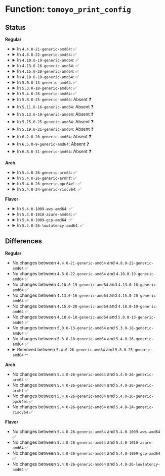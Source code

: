 # Function: <code>tomoyo_print_config</code>

## Status
<b>Regular</b>
<ul>
<li>
<details>
<summary>In <code>4.4.0-21-generic-amd64</code>: ✅</summary>

```c
void tomoyo_print_config(struct tomoyo_io_buffer * head, const u8 config)
```

```json
{
  "name": "tomoyo_print_config",
  "collision_type": "Unique Static",
  "inline_type": "No",
  "funcs": [
    {
      "addr": 18446744071582419408,
      "name": "tomoyo_print_config",
      "external": false,
      "loc": "security/tomoyo/common.c:713",
      "file": "security/tomoyo/common.c",
      "inline": "seen, unknown",
      "caller_inline": [],
      "caller_func": [
        "security/tomoyo/common.c:tomoyo_read_profile",
        "security/tomoyo/common.c:tomoyo_read_profile"
      ]
    }
  ],
  "symbols": [
    {
      "addr": 18446744071582419408,
      "name": "tomoyo_print_config",
      "section": ".text",
      "bind": "STB_LOCAL",
      "size": 66
    }
  ]
}
```
</details>
</li>
<li>
<details>
<summary>In <code>4.8.0-22-generic-amd64</code>: ✅</summary>

```c
void tomoyo_print_config(struct tomoyo_io_buffer * head, const u8 config)
```

```json
{
  "name": "tomoyo_print_config",
  "collision_type": "Unique Static",
  "inline_type": "No",
  "funcs": [
    {
      "addr": 18446744071582640320,
      "name": "tomoyo_print_config",
      "external": false,
      "loc": "security/tomoyo/common.c:713",
      "file": "security/tomoyo/common.c",
      "inline": "seen, unknown",
      "caller_inline": [],
      "caller_func": [
        "security/tomoyo/common.c:tomoyo_read_profile",
        "security/tomoyo/common.c:tomoyo_read_profile"
      ]
    }
  ],
  "symbols": [
    {
      "addr": 18446744071582640320,
      "name": "tomoyo_print_config",
      "section": ".text",
      "bind": "STB_LOCAL",
      "size": 66
    }
  ]
}
```
</details>
</li>
<li>
<details>
<summary>In <code>4.10.0-19-generic-amd64</code>: ✅</summary>

```c
void tomoyo_print_config(struct tomoyo_io_buffer * head, const u8 config)
```

```json
{
  "name": "tomoyo_print_config",
  "collision_type": "Unique Static",
  "inline_type": "No",
  "funcs": [
    {
      "addr": 18446744071582733456,
      "name": "tomoyo_print_config",
      "external": false,
      "loc": "security/tomoyo/common.c:713",
      "file": "security/tomoyo/common.c",
      "inline": "seen, unknown",
      "caller_inline": [],
      "caller_func": [
        "security/tomoyo/common.c:tomoyo_read_profile",
        "security/tomoyo/common.c:tomoyo_read_profile"
      ]
    }
  ],
  "symbols": [
    {
      "addr": 18446744071582733456,
      "name": "tomoyo_print_config",
      "section": ".text",
      "bind": "STB_LOCAL",
      "size": 66
    }
  ]
}
```
</details>
</li>
<li>
<details>
<summary>In <code>4.13.0-16-generic-amd64</code>: ✅</summary>

```c
void tomoyo_print_config(struct tomoyo_io_buffer * head, const u8 config)
```

```json
{
  "name": "tomoyo_print_config",
  "collision_type": "Unique Static",
  "inline_type": "No",
  "funcs": [
    {
      "addr": 18446744071582825984,
      "name": "tomoyo_print_config",
      "external": false,
      "loc": "security/tomoyo/common.c:713",
      "file": "security/tomoyo/common.c",
      "inline": "seen, unknown",
      "caller_inline": [],
      "caller_func": [
        "security/tomoyo/common.c:tomoyo_read_profile",
        "security/tomoyo/common.c:tomoyo_read_profile"
      ]
    }
  ],
  "symbols": [
    {
      "addr": 18446744071582825984,
      "name": "tomoyo_print_config",
      "section": ".text",
      "bind": "STB_LOCAL",
      "size": 66
    }
  ]
}
```
</details>
</li>
<li>
<details>
<summary>In <code>4.15.0-20-generic-amd64</code>: ✅</summary>

```c
void tomoyo_print_config(struct tomoyo_io_buffer * head, const u8 config)
```

```json
{
  "name": "tomoyo_print_config",
  "collision_type": "Unique Static",
  "inline_type": "No",
  "funcs": [
    {
      "addr": 18446744071582982816,
      "name": "tomoyo_print_config",
      "external": false,
      "loc": "security/tomoyo/common.c:714",
      "file": "security/tomoyo/common.c",
      "inline": "seen, unknown",
      "caller_inline": [],
      "caller_func": [
        "security/tomoyo/common.c:tomoyo_read_profile",
        "security/tomoyo/common.c:tomoyo_read_profile"
      ]
    }
  ],
  "symbols": [
    {
      "addr": 18446744071582982816,
      "name": "tomoyo_print_config",
      "section": ".text",
      "bind": "STB_LOCAL",
      "size": 66
    }
  ]
}
```
</details>
</li>
<li>
<details>
<summary>In <code>4.18.0-10-generic-amd64</code>: ✅</summary>

```c
void tomoyo_print_config(struct tomoyo_io_buffer * head, const u8 config)
```

```json
{
  "name": "tomoyo_print_config",
  "collision_type": "Unique Static",
  "inline_type": "No",
  "funcs": [
    {
      "addr": 18446744071583183136,
      "name": "tomoyo_print_config",
      "external": false,
      "loc": "security/tomoyo/common.c:714",
      "file": "security/tomoyo/common.c",
      "inline": "seen, unknown",
      "caller_inline": [],
      "caller_func": [
        "security/tomoyo/common.c:tomoyo_read_profile",
        "security/tomoyo/common.c:tomoyo_read_profile"
      ]
    }
  ],
  "symbols": [
    {
      "addr": 18446744071583183136,
      "name": "tomoyo_print_config",
      "section": ".text",
      "bind": "STB_LOCAL",
      "size": 66
    }
  ]
}
```
</details>
</li>
<li>
<details>
<summary>In <code>5.0.0-13-generic-amd64</code>: ✅</summary>

```c
void tomoyo_print_config(struct tomoyo_io_buffer * head, const u8 config)
```

```json
{
  "name": "tomoyo_print_config",
  "collision_type": "Unique Static",
  "inline_type": "No",
  "funcs": [
    {
      "addr": 18446744071583299456,
      "name": "tomoyo_print_config",
      "external": false,
      "loc": "security/tomoyo/common.c:714",
      "file": "security/tomoyo/common.c",
      "inline": "seen, unknown",
      "caller_inline": [],
      "caller_func": [
        "security/tomoyo/common.c:tomoyo_read_profile",
        "security/tomoyo/common.c:tomoyo_read_profile"
      ]
    }
  ],
  "symbols": [
    {
      "addr": 18446744071583299456,
      "name": "tomoyo_print_config",
      "section": ".text",
      "bind": "STB_LOCAL",
      "size": 66
    }
  ]
}
```
</details>
</li>
<li>
<details>
<summary>In <code>5.3.0-18-generic-amd64</code>: ✅</summary>

```c
void tomoyo_print_config(struct tomoyo_io_buffer * head, const u8 config)
```

```json
{
  "name": "tomoyo_print_config",
  "collision_type": "Unique Static",
  "inline_type": "No",
  "funcs": [
    {
      "addr": 18446744071583486896,
      "name": "tomoyo_print_config",
      "external": false,
      "loc": "security/tomoyo/common.c:729",
      "file": "security/tomoyo/common.c",
      "inline": "seen, unknown",
      "caller_inline": [],
      "caller_func": [
        "security/tomoyo/common.c:tomoyo_read_profile",
        "security/tomoyo/common.c:tomoyo_read_profile"
      ]
    }
  ],
  "symbols": [
    {
      "addr": 18446744071583486896,
      "name": "tomoyo_print_config",
      "section": ".text",
      "bind": "STB_LOCAL",
      "size": 66
    }
  ]
}
```
</details>
</li>
<li>
<details>
<summary>In <code>5.4.0-26-generic-amd64</code>: ✅</summary>

```c
void tomoyo_print_config(struct tomoyo_io_buffer * head, const u8 config)
```

```json
{
  "name": "tomoyo_print_config",
  "collision_type": "Unique Static",
  "inline_type": "No",
  "funcs": [
    {
      "addr": 18446744071583592880,
      "name": "tomoyo_print_config",
      "external": false,
      "loc": "security/tomoyo/common.c:729",
      "file": "security/tomoyo/common.c",
      "inline": "seen, unknown",
      "caller_inline": [],
      "caller_func": [
        "security/tomoyo/common.c:tomoyo_read_profile",
        "security/tomoyo/common.c:tomoyo_read_profile"
      ]
    }
  ],
  "symbols": [
    {
      "addr": 18446744071583592880,
      "name": "tomoyo_print_config",
      "section": ".text",
      "bind": "STB_LOCAL",
      "size": 66
    }
  ]
}
```
</details>
</li>
<li>
<details>
<summary>In <code>5.8.0-25-generic-amd64</code>: Absent ❓</summary>

```json
{
  "name": "tomoyo_print_config",
  "collision_type": "Unique Static",
  "inline_type": "Full",
  "funcs": [
    {
      "addr": 18446744071583952805,
      "name": "tomoyo_print_config",
      "external": false,
      "loc": "security/tomoyo/common.c:729",
      "file": "security/tomoyo/common.c",
      "inline": "not declared, inlined",
      "caller_inline": [
        "security/tomoyo/common.c:tomoyo_read_profile",
        "security/tomoyo/common.c:tomoyo_read_profile"
      ],
      "caller_func": []
    }
  ],
  "symbols": []
}
```
</details>
</li>
<li>
<details>
<summary>In <code>5.11.0-16-generic-amd64</code>: Absent ❓</summary>

```json
{
  "name": "tomoyo_print_config",
  "collision_type": "Unique Static",
  "inline_type": "Full",
  "funcs": [
    {
      "addr": 18446744071584072645,
      "name": "tomoyo_print_config",
      "external": false,
      "loc": "security/tomoyo/common.c:729",
      "file": "security/tomoyo/common.c",
      "inline": "not declared, inlined",
      "caller_inline": [
        "security/tomoyo/common.c:tomoyo_read_profile",
        "security/tomoyo/common.c:tomoyo_read_profile"
      ],
      "caller_func": []
    }
  ],
  "symbols": []
}
```
</details>
</li>
<li>
<details>
<summary>In <code>5.13.0-19-generic-amd64</code>: Absent ❓</summary>

```json
{
  "name": "tomoyo_print_config",
  "collision_type": "Unique Static",
  "inline_type": "Full",
  "funcs": [
    {
      "addr": 18446744071584099913,
      "name": "tomoyo_print_config",
      "external": false,
      "loc": "security/tomoyo/common.c:729",
      "file": "security/tomoyo/common.c",
      "inline": "not declared, inlined",
      "caller_inline": [
        "security/tomoyo/common.c:tomoyo_read_profile",
        "security/tomoyo/common.c:tomoyo_read_profile"
      ],
      "caller_func": []
    }
  ],
  "symbols": []
}
```
</details>
</li>
<li>
<details>
<summary>In <code>5.15.0-25-generic-amd64</code>: Absent ❓</summary>

```json
{
  "name": "tomoyo_print_config",
  "collision_type": "Unique Static",
  "inline_type": "Full",
  "funcs": [
    {
      "addr": 18446744071584473829,
      "name": "tomoyo_print_config",
      "external": false,
      "loc": "security/tomoyo/common.c:729",
      "file": "security/tomoyo/common.c",
      "inline": "not declared, inlined",
      "caller_inline": [
        "security/tomoyo/common.c:tomoyo_read_profile",
        "security/tomoyo/common.c:tomoyo_read_profile"
      ],
      "caller_func": []
    }
  ],
  "symbols": []
}
```
</details>
</li>
<li>
<details>
<summary>In <code>5.19.0-21-generic-amd64</code>: Absent ❓</summary>

```json
{
  "name": "tomoyo_print_config",
  "collision_type": "Unique Static",
  "inline_type": "Full",
  "funcs": [
    {
      "addr": 18446744071585110225,
      "name": "tomoyo_print_config",
      "external": false,
      "loc": "security/tomoyo/common.c:720",
      "file": "security/tomoyo/common.c",
      "inline": "not declared, inlined",
      "caller_inline": [
        "security/tomoyo/common.c:tomoyo_read_profile",
        "security/tomoyo/common.c:tomoyo_read_profile"
      ],
      "caller_func": []
    }
  ],
  "symbols": []
}
```
</details>
</li>
<li>
<details>
<summary>In <code>6.2.0-20-generic-amd64</code>: Absent ❓</summary>

```json
{
  "name": "tomoyo_print_config",
  "collision_type": "Unique Static",
  "inline_type": "Full",
  "funcs": [
    {
      "addr": 18446744071585834449,
      "name": "tomoyo_print_config",
      "external": false,
      "loc": "security/tomoyo/common.c:720",
      "file": "security/tomoyo/common.c",
      "inline": "not declared, inlined",
      "caller_inline": [
        "security/tomoyo/common.c:tomoyo_read_profile",
        "security/tomoyo/common.c:tomoyo_read_profile"
      ],
      "caller_func": []
    }
  ],
  "symbols": []
}
```
</details>
</li>
<li>
<details>
<summary>In <code>6.5.0-9-generic-amd64</code>: Absent ❓</summary>

```json
{
  "name": "tomoyo_print_config",
  "collision_type": "Unique Static",
  "inline_type": "Full",
  "funcs": [
    {
      "addr": 18446744071586066449,
      "name": "tomoyo_print_config",
      "external": false,
      "loc": "security/tomoyo/common.c:720",
      "file": "security/tomoyo/common.c",
      "inline": "not declared, inlined",
      "caller_inline": [
        "security/tomoyo/common.c:tomoyo_read_profile",
        "security/tomoyo/common.c:tomoyo_read_profile"
      ],
      "caller_func": []
    }
  ],
  "symbols": []
}
```
</details>
</li>
<li>
<details>
<summary>In <code>6.8.0-31-generic-amd64</code>: Absent ❓</summary>

```json
{
  "name": "tomoyo_print_config",
  "collision_type": "Unique Static",
  "inline_type": "Full",
  "funcs": [
    {
      "addr": 18446744071586315457,
      "name": "tomoyo_print_config",
      "external": false,
      "loc": "security/tomoyo/common.c:721",
      "file": "security/tomoyo/common.c",
      "inline": "not declared, inlined",
      "caller_inline": [
        "security/tomoyo/common.c:tomoyo_read_profile",
        "security/tomoyo/common.c:tomoyo_read_profile"
      ],
      "caller_func": []
    }
  ],
  "symbols": []
}
```
</details>
</li>
</ul>
<b>Arch</b>
<ul>
<li>
<details>
<summary>In <code>5.4.0-26-generic-arm64</code>: ✅</summary>

```c
void tomoyo_print_config(struct tomoyo_io_buffer * head, const u8 config)
```

```json
{
  "name": "tomoyo_print_config",
  "collision_type": "Unique Static",
  "inline_type": "No",
  "funcs": [
    {
      "addr": 18446603336495372760,
      "name": "tomoyo_print_config",
      "external": false,
      "loc": "security/tomoyo/common.c:729",
      "file": "security/tomoyo/common.c",
      "inline": "seen, unknown",
      "caller_inline": [],
      "caller_func": [
        "security/tomoyo/common.c:tomoyo_read_profile",
        "security/tomoyo/common.c:tomoyo_read_profile"
      ]
    }
  ],
  "symbols": [
    {
      "addr": 18446603336495372760,
      "name": "tomoyo_print_config",
      "section": ".text",
      "bind": "STB_LOCAL",
      "size": 108
    }
  ]
}
```
</details>
</li>
<li>
<details>
<summary>In <code>5.4.0-26-generic-armhf</code>: ✅</summary>

```c
void tomoyo_print_config(struct tomoyo_io_buffer * head, const u8 config)
```

```json
{
  "name": "tomoyo_print_config",
  "collision_type": "Unique Static",
  "inline_type": "No",
  "funcs": [
    {
      "addr": 3228749748,
      "name": "tomoyo_print_config",
      "external": false,
      "loc": "security/tomoyo/common.c:729",
      "file": "security/tomoyo/common.c",
      "inline": "seen, unknown",
      "caller_inline": [],
      "caller_func": [
        "security/tomoyo/common.c:tomoyo_read_profile",
        "security/tomoyo/common.c:tomoyo_read_profile"
      ]
    }
  ],
  "symbols": [
    {
      "addr": 3228749748,
      "name": "tomoyo_print_config",
      "section": ".text",
      "bind": "STB_LOCAL",
      "size": 104
    }
  ]
}
```
</details>
</li>
<li>
<details>
<summary>In <code>5.4.0-26-generic-ppc64el</code>: ✅</summary>

```c
void tomoyo_print_config(struct tomoyo_io_buffer * head, const u8 config)
```

```json
{
  "name": "tomoyo_print_config",
  "collision_type": "Unique Static",
  "inline_type": "No",
  "funcs": [
    {
      "addr": 13835058055289388528,
      "name": "tomoyo_print_config",
      "external": false,
      "loc": "security/tomoyo/common.c:729",
      "file": "security/tomoyo/common.c",
      "inline": "seen, unknown",
      "caller_inline": [],
      "caller_func": [
        "security/tomoyo/common.c:tomoyo_read_profile",
        "security/tomoyo/common.c:tomoyo_read_profile"
      ]
    }
  ],
  "symbols": [
    {
      "addr": 13835058055289388528,
      "name": "tomoyo_print_config",
      "section": ".text",
      "bind": "STB_LOCAL",
      "size": 124
    }
  ]
}
```
</details>
</li>
<li>
<details>
<summary>In <code>5.4.0-24-generic-riscv64</code>: ✅</summary>

```c
void tomoyo_print_config(struct tomoyo_io_buffer * head, const u8 config)
```

```json
{
  "name": "tomoyo_print_config",
  "collision_type": "Unique Static",
  "inline_type": "No",
  "funcs": [
    {
      "addr": 18446743936274577886,
      "name": "tomoyo_print_config",
      "external": false,
      "loc": "security/tomoyo/common.c:729",
      "file": "security/tomoyo/common.c",
      "inline": "seen, unknown",
      "caller_inline": [],
      "caller_func": [
        "security/tomoyo/common.c:tomoyo_read_profile",
        "security/tomoyo/common.c:tomoyo_read_profile"
      ]
    }
  ],
  "symbols": [
    {
      "addr": 18446743936274577886,
      "name": "tomoyo_print_config",
      "section": ".text",
      "bind": "STB_LOCAL",
      "size": 126
    }
  ]
}
```
</details>
</li>
</ul>
<b>Flavor</b>
<ul>
<li>
<details>
<summary>In <code>5.4.0-1009-aws-amd64</code>: ✅</summary>

```c
void tomoyo_print_config(struct tomoyo_io_buffer * head, const u8 config)
```

```json
{
  "name": "tomoyo_print_config",
  "collision_type": "Unique Static",
  "inline_type": "No",
  "funcs": [
    {
      "addr": 18446744071583561616,
      "name": "tomoyo_print_config",
      "external": false,
      "loc": "security/tomoyo/common.c:729",
      "file": "security/tomoyo/common.c",
      "inline": "seen, unknown",
      "caller_inline": [],
      "caller_func": [
        "security/tomoyo/common.c:tomoyo_read_profile",
        "security/tomoyo/common.c:tomoyo_read_profile"
      ]
    }
  ],
  "symbols": [
    {
      "addr": 18446744071583561616,
      "name": "tomoyo_print_config",
      "section": ".text",
      "bind": "STB_LOCAL",
      "size": 66
    }
  ]
}
```
</details>
</li>
<li>
<details>
<summary>In <code>5.4.0-1010-azure-amd64</code>: ✅</summary>

```c
void tomoyo_print_config(struct tomoyo_io_buffer * head, const u8 config)
```

```json
{
  "name": "tomoyo_print_config",
  "collision_type": "Unique Static",
  "inline_type": "No",
  "funcs": [
    {
      "addr": 18446744071583498672,
      "name": "tomoyo_print_config",
      "external": false,
      "loc": "security/tomoyo/common.c:729",
      "file": "security/tomoyo/common.c",
      "inline": "seen, unknown",
      "caller_inline": [],
      "caller_func": [
        "security/tomoyo/common.c:tomoyo_read_profile",
        "security/tomoyo/common.c:tomoyo_read_profile"
      ]
    }
  ],
  "symbols": [
    {
      "addr": 18446744071583498672,
      "name": "tomoyo_print_config",
      "section": ".text",
      "bind": "STB_LOCAL",
      "size": 66
    }
  ]
}
```
</details>
</li>
<li>
<details>
<summary>In <code>5.4.0-1009-gcp-amd64</code>: ✅</summary>

```c
void tomoyo_print_config(struct tomoyo_io_buffer * head, const u8 config)
```

```json
{
  "name": "tomoyo_print_config",
  "collision_type": "Unique Static",
  "inline_type": "No",
  "funcs": [
    {
      "addr": 18446744071583545392,
      "name": "tomoyo_print_config",
      "external": false,
      "loc": "security/tomoyo/common.c:729",
      "file": "security/tomoyo/common.c",
      "inline": "seen, unknown",
      "caller_inline": [],
      "caller_func": [
        "security/tomoyo/common.c:tomoyo_read_profile",
        "security/tomoyo/common.c:tomoyo_read_profile"
      ]
    }
  ],
  "symbols": [
    {
      "addr": 18446744071583545392,
      "name": "tomoyo_print_config",
      "section": ".text",
      "bind": "STB_LOCAL",
      "size": 66
    }
  ]
}
```
</details>
</li>
<li>
<details>
<summary>In <code>5.4.0-26-lowlatency-amd64</code>: ✅</summary>

```c
void tomoyo_print_config(struct tomoyo_io_buffer * head, const u8 config)
```

```json
{
  "name": "tomoyo_print_config",
  "collision_type": "Unique Static",
  "inline_type": "No",
  "funcs": [
    {
      "addr": 18446744071583643920,
      "name": "tomoyo_print_config",
      "external": false,
      "loc": "security/tomoyo/common.c:729",
      "file": "security/tomoyo/common.c",
      "inline": "seen, unknown",
      "caller_inline": [],
      "caller_func": [
        "security/tomoyo/common.c:tomoyo_read_profile",
        "security/tomoyo/common.c:tomoyo_read_profile"
      ]
    }
  ],
  "symbols": [
    {
      "addr": 18446744071583643920,
      "name": "tomoyo_print_config",
      "section": ".text",
      "bind": "STB_LOCAL",
      "size": 66
    }
  ]
}
```
</details>
</li>
</ul>

## Differences
<b>Regular</b>
<ul>
<li>
No changes between <code>4.4.0-21-generic-amd64</code> and <code>4.8.0-22-generic-amd64</code> ✅
</li>
<li>
No changes between <code>4.8.0-22-generic-amd64</code> and <code>4.10.0-19-generic-amd64</code> ✅
</li>
<li>
No changes between <code>4.10.0-19-generic-amd64</code> and <code>4.13.0-16-generic-amd64</code> ✅
</li>
<li>
No changes between <code>4.13.0-16-generic-amd64</code> and <code>4.15.0-20-generic-amd64</code> ✅
</li>
<li>
No changes between <code>4.15.0-20-generic-amd64</code> and <code>4.18.0-10-generic-amd64</code> ✅
</li>
<li>
No changes between <code>4.18.0-10-generic-amd64</code> and <code>5.0.0-13-generic-amd64</code> ✅
</li>
<li>
No changes between <code>5.0.0-13-generic-amd64</code> and <code>5.3.0-18-generic-amd64</code> ✅
</li>
<li>
No changes between <code>5.3.0-18-generic-amd64</code> and <code>5.4.0-26-generic-amd64</code> ✅
</li>
<li>
<details>
<summary>Removed between <code>5.4.0-26-generic-amd64</code> and <code>5.8.0-25-generic-amd64</code> ➖</summary>

```c
void tomoyo_print_config(struct tomoyo_io_buffer * head, const u8 config)
```
</details>
</li>
</ul>
<b>Arch</b>
<ul>
<li>
No changes between <code>5.4.0-26-generic-amd64</code> and <code>5.4.0-26-generic-arm64</code> ✅
</li>
<li>
No changes between <code>5.4.0-26-generic-amd64</code> and <code>5.4.0-26-generic-armhf</code> ✅
</li>
<li>
No changes between <code>5.4.0-26-generic-amd64</code> and <code>5.4.0-26-generic-ppc64el</code> ✅
</li>
<li>
No changes between <code>5.4.0-26-generic-amd64</code> and <code>5.4.0-24-generic-riscv64</code> ✅
</li>
</ul>
<b>Flavor</b>
<ul>
<li>
No changes between <code>5.4.0-26-generic-amd64</code> and <code>5.4.0-1009-aws-amd64</code> ✅
</li>
<li>
No changes between <code>5.4.0-26-generic-amd64</code> and <code>5.4.0-1010-azure-amd64</code> ✅
</li>
<li>
No changes between <code>5.4.0-26-generic-amd64</code> and <code>5.4.0-1009-gcp-amd64</code> ✅
</li>
<li>
No changes between <code>5.4.0-26-generic-amd64</code> and <code>5.4.0-26-lowlatency-amd64</code> ✅
</li>
</ul>
